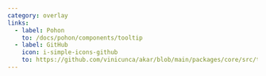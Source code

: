 ```yaml
---
category: overlay
links:
  - label: Pohon
    to: /docs/pohon/components/tooltip
  - label: GitHub
    icon: i-simple-icons-github
    to: https://github.com/vinicunca/akar/blob/main/packages/core/src/tooltip/index.ts
---
```

